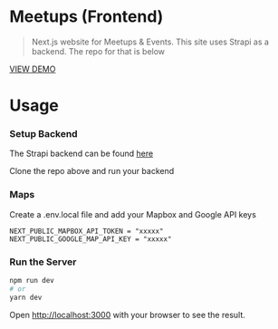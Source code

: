 # Meetups (Frontend)

> Next.js website for Meetups & Events. This site uses Strapi as a backend. The repo for that is below


[VIEW DEMO](https://meetups.vercel.app)

# Usage

### Setup Backend

The Strapi backend can be found [here](https://github.com/Ar8official/Meetups-Backend)

Clone the repo above and run your backend

### Maps

Create a .env.local file and add your Mapbox and Google API keys

```
NEXT_PUBLIC_MAPBOX_API_TOKEN = "xxxxx"
NEXT_PUBLIC_GOOGLE_MAP_API_KEY = "xxxxx"
```

### Run the Server

```bash
npm run dev
# or
yarn dev
```

Open [http://localhost:3000](http://localhost:3000) with your browser to see the result.
